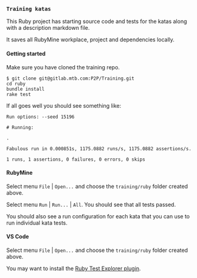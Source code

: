 ### `Training katas`
This Ruby project has starting source code and tests
for the katas along with a description markdown file.

It saves all RubyMine workplace, project and dependencies locally.

#### Getting started
Make sure you have cloned the training repo.  
```
$ git clone git@gitlab.mtb.com:P2P/Training.git
cd ruby
bundle install
rake test
```

If all goes well you should see something like:

```
Run options: --seed 15196

# Running:

.

Fabulous run in 0.000851s, 1175.0882 runs/s, 1175.0882 assertions/s.

1 runs, 1 assertions, 0 failures, 0 errors, 0 skips

```
#### RubyMine
Select menu `File` | `Open...` 
and choose the `training/ruby` folder created above.

Select menu `Run` | `Run...` | `All`.
You should see that all tests passed.

You should also see a run configuration for each kata that
you can use to run individual kata tests.

#### VS Code
Select menu `File` | `Open...` 
and choose the `training/ruby` folder created above.

You may want to install the [Ruby Test Explorer plugin](https://marketplace.visualstudio.com/items?itemName=connorshea.vscode-ruby-test-adapter).
